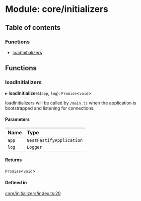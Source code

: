 # Module: core/initializers

## Table of contents

### Functions

- [loadInitializers](core_initializers.md#loadinitializers)

## Functions

### <a id="loadinitializers" name="loadinitializers"></a> loadInitializers

▸ **loadInitializers**(`app`, `log`): `Promise`<`void`\>

loadInitializers will be called by `/main.ts` when the application is bootstrapped and listening for connections.

#### Parameters

| Name | Type |
| :------ | :------ |
| `app` | `NestFastifyApplication` |
| `log` | `Logger` |

#### Returns

`Promise`<`void`\>

#### Defined in

[core/initializers/index.ts:20](https://github.com/brickdoc/brickdoc/blob/master/apps/server-api/src/core/initializers/index.ts#L20)
